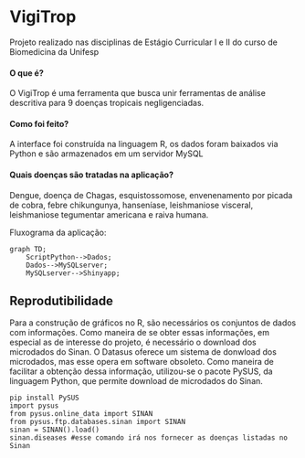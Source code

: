 # VigiTrop
Projeto realizado nas disciplinas de Estágio Curricular I e II do curso de Biomedicina da Unifesp


#### O que é?
O VigiTrop é uma ferramenta que busca unir ferramentas de análise descritiva para 9 doenças tropicais negligenciadas. 

#### Como foi feito?
A interface foi construída na linguagem R, os dados foram baixados via Python e são armazenados em um servidor MySQL

#### Quais doenças são tratadas na aplicação?
Dengue, doença de Chagas, esquistossomose, envenenamento por picada de cobra, febre chikungunya, hanseníase, leishmaniose visceral, leishmaniose tegumentar americana e raiva humana.

Fluxograma da aplicação:

```mermaid
graph TD;
    ScriptPython-->Dados;
    Dados-->MySQLserver;
    MySQLserver-->Shinyapp;
```


## Reprodutibilidade
Para a construção de gráficos no R, são necessários os conjuntos de dados com informações. Como maneira de se obter essas informações, em especial as de interesse do projeto, é necessário o download dos
microdados do Sinan. O Datasus oferece um sistema de donwload dos microdados, mas esse opera em software obsoleto. Como maneira de facilitar a obtenção dessa informação, utilizou-se o pacote PySUS, da linguagem
Python, que permite download de microdados do Sinan.
```
pip install PySUS
import pysus
from pysus.online_data import SINAN
from pysus.ftp.databases.sinan import SINAN
sinan = SINAN().load()
sinan.diseases #esse comando irá nos fornecer as doenças listadas no Sinan
```


